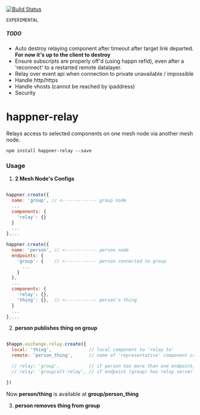 [![Build Status](https://travis-ci.org/happner/happner-relay.svg?branch=master)](https://travis-ci.org/happner/happner-relay)

`EXPERIMENTAL`

##### TODO

* Auto destroy relaying component after timeout after target link departed. __For now it's up to the client to destroy__
* Ensure subscripts are properly off'd (using happn refId), even after a 'reconnect' to a restarted remote datalayer.
* Relay over event api when connection to private unavailable / impossible
* Handle http/https
* Handle vhosts (cannot be reached by ipaddress)
* Security


# happner-relay

Relays access to selected components on one mesh node via another mesh node.

`npm install happner-relay --save`

### Usage

1. __2 Mesh Node's Configs__

```javascript

happner.create({
  name: 'group', // <------------- group node
  ...
  components: {
    'relay': {}
  }
  ...
},...

happner.create({
  name: 'person', // <------------ person node
  endpoints: {
    'group': {    // <------------ person connected to group
      ...
    }
  },
  ...
  components: {
    'relay': {},
    'thing': {},  // <------------ person's thing
  }
  ...
},...

```

2. __person publishes thing on group__

```javascript

$happn.exchange.relay.create({
  local: 'thing',              // local component to 'relay to'
  remote: 'person_thing',      // name of 'representative' component created on group node that relays to 'thing'

  // relay: 'group',           // if person has more than one endpoint, then specify
  // relay: 'group/alt-relay', // if endpoint (group) has relay server component with alternate name

})

```

Now __person/thing__ is available at __group/person_thing__

3. __person removes thing from group__

```javascript

```

